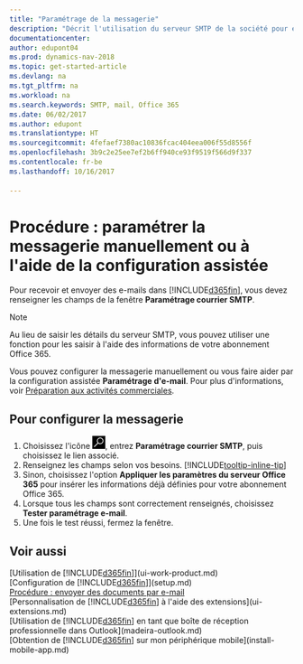 ```yaml
---
title: "Paramétrage de la messagerie"
description: "Décrit l'utilisation du serveur SMTP de la société pour envoyer et recevoir des e-mails dans Dynamics NAV. Décrit également comment utiliser les paramètres du serveur de messagerie créés lors de l'abonnement à Office 365."
documentationcenter: 
author: edupont04
ms.prod: dynamics-nav-2018
ms.topic: get-started-article
ms.devlang: na
ms.tgt_pltfrm: na
ms.workload: na
ms.search.keywords: SMTP, mail, Office 365
ms.date: 06/02/2017
ms.author: edupont
ms.translationtype: HT
ms.sourcegitcommit: 4fefaef7380ac10836fcac404eea006f55d8556f
ms.openlocfilehash: 3b9c2e25ee7ef2b6ff940ce93f9519f566d9f337
ms.contentlocale: fr-be
ms.lasthandoff: 10/16/2017

---
```

# <a name="how-to-set-up-email-manually-or-using-the-assisted-setup"></a>Procédure : paramétrer la messagerie manuellement ou à l'aide de la configuration assistée
Pour recevoir et envoyer des e-mails dans [!INCLUDE[d365fin](includes/d365fin_md.md)], vous devez renseigner les champs de la fenêtre **Paramétrage courrier SMTP**.

> [!NOTE]  
>   Au lieu de saisir les détails du serveur SMTP, vous pouvez utiliser une fonction pour les saisir à l'aide des informations de votre abonnement Office 365.

Vous pouvez configurer la messagerie manuellement ou vous faire aider par la configuration assistée **Paramétrage d'e-mail**. Pour plus d'informations, voir [Préparation aux activités commerciales](ui-get-ready-business.md).  

## <a name="to-set-up-email"></a>Pour configurer la messagerie
1. Choisissez l'icône ![Page ou état pour la recherche](media/ui-search/search_small.png "Page ou état pour la recherche"), entrez **Paramétrage courrier SMTP**, puis choisissez le lien associé.
2. Renseignez les champs selon vos besoins. [!INCLUDE[tooltip-inline-tip](includes/tooltip-inline-tip_md.md)]
3. Sinon, choisissez l'option **Appliquer les paramètres du serveur Office 365** pour insérer les informations déjà définies pour votre abonnement Office 365.
4. Lorsque tous les champs sont correctement renseignés, choisissez **Tester paramétrage e-mail**.
5. Une fois le test réussi, fermez la fenêtre.

## <a name="see-also"></a>Voir aussi  
[Utilisation de [!INCLUDE[d365fin](includes/d365fin_md.md)]](ui-work-product.md)  
[Configuration de [!INCLUDE[d365fin](includes/d365fin_md.md)]](setup.md)  
[Procédure : envoyer des documents par e-mail](ui-how-send-documents-email.md)  
[Personnalisation de [!INCLUDE[d365fin](includes/d365fin_md.md)] à l'aide des extensions](ui-extensions.md)  
[Utilisation de [!INCLUDE[d365fin](includes/d365fin_md.md)] en tant que boîte de réception professionnelle dans Outlook](madeira-outlook.md)  
[Obtention de [!INCLUDE[d365fin](includes/d365fin_md.md)] sur mon périphérique mobile](install-mobile-app.md)

